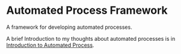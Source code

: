 # Automated Process Framework
A framework for developing automated processes.

A brief Introduction to my thoughts about automated processes is in [Introduction to Automated Process](./Introduction.md).